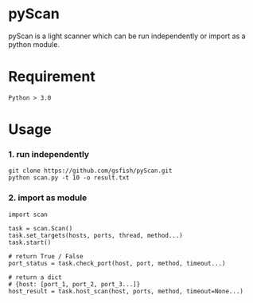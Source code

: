 # pyScan

pyScan is a light scanner which can be run independently or import as a python module.

# Requirement

`Python > 3.0`

# Usage

### 1. run independently

```
git clone https://github.com/gsfish/pyScan.git
python scan.py -t 10 -o result.txt
```

### 2. import as module

```
import scan

task = scan.Scan()
task.set_targets(hosts, ports, thread, method...)
task.start()

# return True / False
port_status = task.check_port(host, port, method, timeout...)

# return a dict
# {host: [port_1, port_2, port_3...]}
host_result = task.host_scan(host, ports, method, timeout=None...)
```
